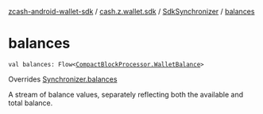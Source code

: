 [zcash-android-wallet-sdk](../../index.md) / [cash.z.wallet.sdk](../index.md) / [SdkSynchronizer](index.md) / [balances](./balances.md)

# balances

`val balances: Flow<`[`CompactBlockProcessor.WalletBalance`](../../cash.z.ecc.android.sdk.block/-compact-block-processor/-wallet-balance/index.md)`>`

Overrides [Synchronizer.balances](../-synchronizer/balances.md)

A stream of balance values, separately reflecting both the available and total balance.

